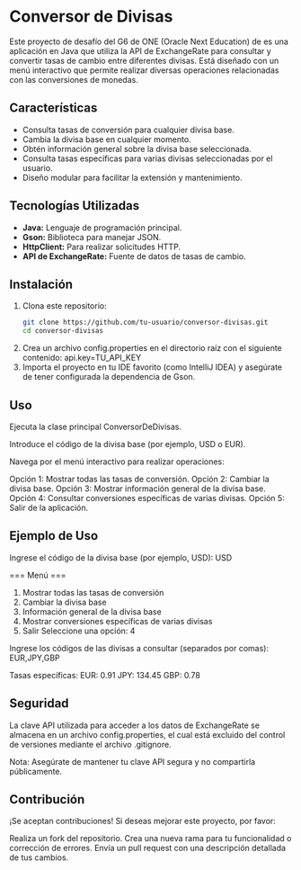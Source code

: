 # Conversor de Divisas

Este proyecto de desafío del G6 de ONE (Oracle Next Education) de es una aplicación en Java que utiliza la API de ExchangeRate para consultar y 
convertir tasas de cambio entre diferentes divisas. Está diseñado con un menú interactivo que permite realizar diversas operaciones relacionadas con las conversiones de monedas.

## Características

- Consulta tasas de conversión para cualquier divisa base.
- Cambia la divisa base en cualquier momento.
- Obtén información general sobre la divisa base seleccionada.
- Consulta tasas específicas para varias divisas seleccionadas por el usuario.
- Diseño modular para facilitar la extensión y mantenimiento.

## Tecnologías Utilizadas

- **Java:** Lenguaje de programación principal.
- **Gson:** Biblioteca para manejar JSON.
- **HttpClient:** Para realizar solicitudes HTTP.
- **API de ExchangeRate:** Fuente de datos de tasas de cambio.

## Instalación

1. Clona este repositorio:
   ```bash
   git clone https://github.com/tu-usuario/conversor-divisas.git
   cd conversor-divisas
2. Crea un archivo config.properties en el directorio raíz con el siguiente contenido:
api.key=TU_API_KEY
3. Importa el proyecto en tu IDE favorito (como IntelliJ IDEA) y asegúrate de tener configurada la dependencia de Gson.

## Uso
Ejecuta la clase principal ConversorDeDivisas.

Introduce el código de la divisa base (por ejemplo, USD o EUR).

Navega por el menú interactivo para realizar operaciones:

Opción 1: Mostrar todas las tasas de conversión.
Opción 2: Cambiar la divisa base.
Opción 3: Mostrar información general de la divisa base.
Opción 4: Consultar conversiones específicas de varias divisas.
Opción 5: Salir de la aplicación.

## Ejemplo de Uso
Ingrese el código de la divisa base (por ejemplo, USD):
USD

=== Menú ===
1. Mostrar todas las tasas de conversión
2. Cambiar la divisa base
3. Información general de la divisa base
4. Mostrar conversiones específicas de varias divisas
5. Salir
Seleccione una opción: 4

Ingrese los códigos de las divisas a consultar (separados por comas):
EUR,JPY,GBP

Tasas específicas:
EUR: 0.91
JPY: 134.45
GBP: 0.78


## Seguridad
La clave API utilizada para acceder a los datos de ExchangeRate se almacena en un archivo config.properties, el cual está excluido del control de versiones mediante el archivo .gitignore.

Nota: Asegúrate de mantener tu clave API segura y no compartirla públicamente.

## Contribución
¡Se aceptan contribuciones! Si deseas mejorar este proyecto, por favor:

Realiza un fork del repositorio.
Crea una nueva rama para tu funcionalidad o corrección de errores.
Envía un pull request con una descripción detallada de tus cambios.
